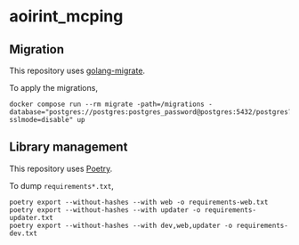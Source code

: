 # aoirint_mcping

## Migration

This repository uses [golang-migrate](https://github.com/golang-migrate/migrate).

To apply the migrations,

```shell
docker compose run --rm migrate -path=/migrations -database="postgres://postgres:postgres_password@postgres:5432/postgres?sslmode=disable" up
```

## Library management

This repository uses [Poetry](https://github.com/python-poetry/poetry).

To dump `requirements*.txt`,

```shell
poetry export --without-hashes --with web -o requirements-web.txt
poetry export --without-hashes --with updater -o requirements-updater.txt
poetry export --without-hashes --with dev,web,updater -o requirements-dev.txt
```
